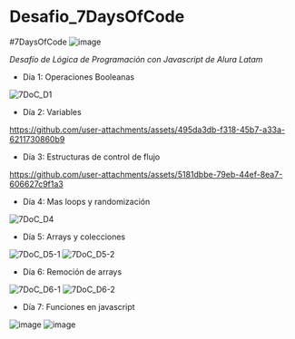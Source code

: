 # Desafio_7DaysOfCode
#7DaysOfCode
![image](https://github.com/user-attachments/assets/47071835-b380-4b9b-94d3-2042217b3265)

*Desafío de Lógica de Programación con Javascript de Alura Latam*

* Dia 1: Operaciones Booleanas

![7DoC_D1](https://github.com/user-attachments/assets/98b01897-8ff6-467e-9a5f-677555bbdb8a)

* Día 2: Variables

https://github.com/user-attachments/assets/495da3db-f318-45b7-a33a-6211730860b9

* Día 3: Estructuras de control de flujo

https://github.com/user-attachments/assets/5181dbbe-79eb-44ef-8ea7-606627c9f1a3

* Día 4: Mas loops y randomización

![7DoC_D4](https://github.com/user-attachments/assets/51cacd6a-f39e-4588-914a-c93260cec670)

* Día 5: Arrays y colecciones

![7DoC_D5-1](https://github.com/user-attachments/assets/2cd85952-ce7b-4a86-af4d-023291e9e65f)
![7DoC_D5-2](https://github.com/user-attachments/assets/5bf0ce2f-088a-4297-b9d8-5fd5ff0e49ed)

* Día 6: Remoción de arrays

![7DoC_D6-1](https://github.com/user-attachments/assets/8a53eebc-64ca-4539-aa64-0531fb019e6b)
![7DoC_D6-2](https://github.com/user-attachments/assets/6e643acb-cacc-4ad6-933e-eab0ad4ae9b2)

* Día 7: Funciones en javascript

![image](https://github.com/user-attachments/assets/617fe529-7254-416c-a6cf-05e27bcc3fd4)
![image](https://github.com/user-attachments/assets/a162eca1-b2f4-4822-833a-87a2c2989416)


